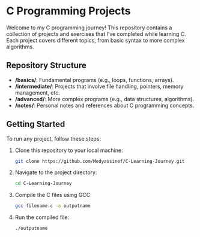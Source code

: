 # C Programming Projects

Welcome to my C programming journey! This repository contains a collection of projects and exercises that I’ve completed while learning C. Each project covers different topics, from basic syntax to more complex algorithms.

## Repository Structure

- **/basics/**: Fundamental programs (e.g., loops, functions, arrays).
- **/intermediate/**: Projects that involve file handling, pointers, memory management, etc.
- **/advanced/**: More complex programs (e.g., data structures, algorithms).
- **/notes/**: Personal notes and references about C programming concepts.

## Getting Started

To run any project, follow these steps:

1. Clone this repository to your local machine:
   ```bash
   git clone https://github.com/Medyassinef/C-Learning-Journey.git
2. Navigate to the project directory:
   ```bash
   cd C-Learning-Journey
3. Compile the C files using GCC:
   ```bash
   gcc filename.c -o outputname
5. Run the compiled file:
   ```bash
   ./outputname
